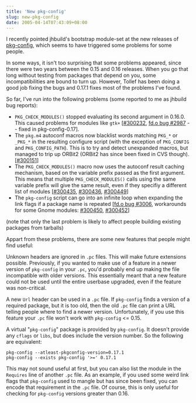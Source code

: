 ```yaml
---
title: 'New pkg-config'
slug: new-pkg-config
date: 2005-04-14T07:43:09+08:00
---
```


I recently pointed jhbuild\'s bootstrap module-set at the new releases
of [pkg-config](http://pkgconfig.freedesktop.org/wiki/), which seems to
have triggered some problems for some people.

In some ways, it isn\'t too surprising that some problems appeared,
since there were two years between the 0.15 and 0.16 releases. When you
go that long without testing from packages that depend on you, some
incompatibilities are bound to turn up. However, Tollef has been doing a
good job fixing the bugs and 0.17.1 fixes most of the problems I\'ve
found.

So far, I\'ve run into the following problems (some reported to me as
jhbuild bug reports):

-   `PKG_CHECK_MODULES()` stopped evaluating its second argument in
    0.16.0. This caused problems for modules like `gtk+`
    \[[\#300232](http://bugzilla.gnome.org/show_bug.cgi?id=300232),
    [fd.o bug \#2987](https://bugs.freedesktop.org/show_bug.cgi?id=2987)
    \-- fixed in pkg-config-0.17\].
-   The `pkg.m4` autoconf macros now blacklist words matching `PKG_*` or
    `_PKG_*` in the resulting configure script (with the exception of
    `PKG_CONFIG` and `PKG_CONFIG_PATH`). This is to try and detect
    unexpanded macros, but managed to trip up ORBit2 (ORBit2 has since
    been fixed in CVS though).
    \[[\#300151](http://bugzilla.gnome.org/show_bug.cgi?id=300151)\]
-   The `PKG_CHECK_MODULES()` macro now uses the autoconf result caching
    mechanism, based on the variable prefix passed as the first
    argument. This means that multiple `PKG_CHECK_MODULES()` calls using
    the same variable prefix will give the same result, even if they
    specifiy a different list of modules
    \[[\#300435](http://bugzilla.gnome.org/show_bug.cgi?id=300435),
    [\#300436](http://bugzilla.gnome.org/show_bug.cgi?id=300436),
    [\#300449](http://bugzilla.gnome.org/show_bug.cgi?id=300449)\]
-   The `pkg-config` script can go into an infinite loop when expanding
    the link flags if a package name is repeated \[[fd.o bug
    \#3006](https://bugs.freedesktop.org/show_bug.cgi?id=3006),
    workarounds for some Gnome modules:
    [\#300450](http://bugzilla.gnome.org/show_bug.cgi?id=300450),
    [\#300452](http://bugzilla.gnome.org/show_bug.cgi?id=300452)\]

(note that only the last problem is likely to affect people building
existing packages from tarballs)

Appart from these problems, there are some new features that people
might find useful:

Unknown headers are ignored in `.pc` files. This will make future
extensions possible. Previously, if you wanted to make use of a feature
in a newer version of `pkg-config` in your `.pc`, you\'d probably end up
making the file incompatible with older versions. This essentially meant
that a new feature could not be used until the entire userbase upgraded,
even if the feature was non-critical.

A new `Url` header can be used in a `.pc` file. If `pkg-config` finds a
version of a required package, but it is too old, then the old `.pc`
file can print a URL telling people where to find a newer version.
Unfortunately, if you use this feature your `.pc` file won\'t work with
`pkg-config` \<= 0.15.

A virtual \"`pkg-config`\" package is provided by `pkg-config`. It
doesn\'t provide any `cflags` or `libs`, but does include the version
number. So the following are equivalent:

    pkg-config --atleast-pkgconfig-version=0.17.1
    pkg-config --exists pkg-config '>=' 0.17.1

This may not sound useful at first, but you can also list the module
in the `Requires` line of another `.pc` file. As an example, if you
used some weird link flags that `pkg-config` used to mangle but has
since been fixed, you can encode that requirement in the `.pc` file.
Of course, this is only useful for checking for `pkg-config` versions
greater than 0.16.
